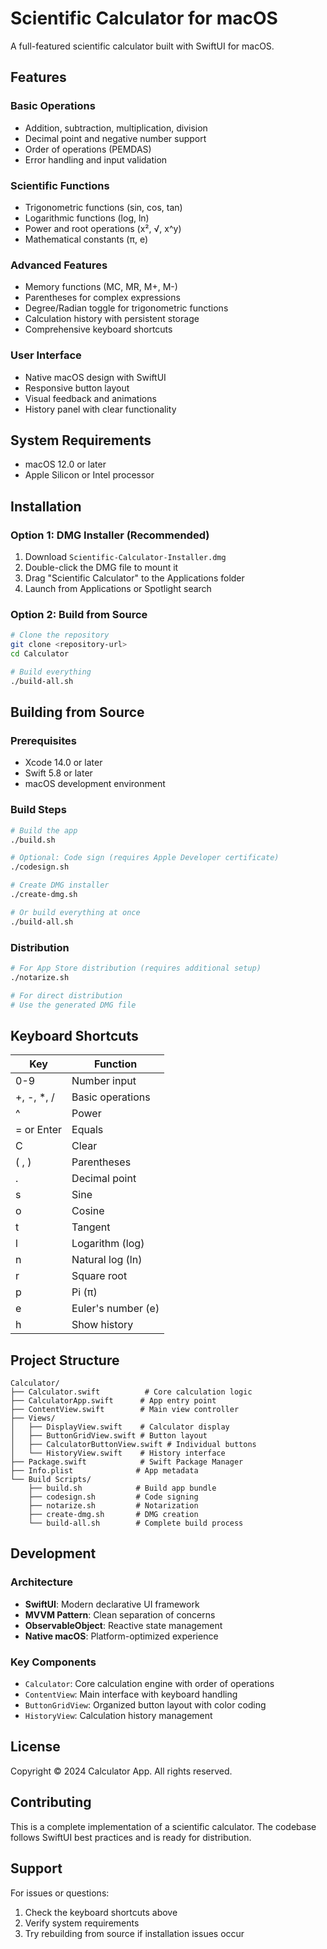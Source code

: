 # Scientific Calculator for macOS

A full-featured scientific calculator built with SwiftUI for macOS.

## Features

### Basic Operations
- Addition, subtraction, multiplication, division
- Decimal point and negative number support
- Order of operations (PEMDAS)
- Error handling and input validation

### Scientific Functions
- Trigonometric functions (sin, cos, tan)
- Logarithmic functions (log, ln)
- Power and root operations (x², √, x^y)
- Mathematical constants (π, e)

### Advanced Features
- Memory functions (MC, MR, M+, M-)
- Parentheses for complex expressions
- Degree/Radian toggle for trigonometric functions
- Calculation history with persistent storage
- Comprehensive keyboard shortcuts

### User Interface
- Native macOS design with SwiftUI
- Responsive button layout
- Visual feedback and animations
- History panel with clear functionality

## System Requirements

- macOS 12.0 or later
- Apple Silicon or Intel processor

## Installation

### Option 1: DMG Installer (Recommended)
1. Download `Scientific-Calculator-Installer.dmg`
2. Double-click the DMG file to mount it
3. Drag "Scientific Calculator" to the Applications folder
4. Launch from Applications or Spotlight search

### Option 2: Build from Source
```bash
# Clone the repository
git clone <repository-url>
cd Calculator

# Build everything
./build-all.sh
```

## Building from Source

### Prerequisites
- Xcode 14.0 or later
- Swift 5.8 or later
- macOS development environment

### Build Steps
```bash
# Build the app
./build.sh

# Optional: Code sign (requires Apple Developer certificate)
./codesign.sh

# Create DMG installer
./create-dmg.sh

# Or build everything at once
./build-all.sh
```

### Distribution
```bash
# For App Store distribution (requires additional setup)
./notarize.sh

# For direct distribution
# Use the generated DMG file
```

## Keyboard Shortcuts

| Key | Function |
|-----|----------|
| 0-9 | Number input |
| +, -, *, / | Basic operations |
| ^ | Power |
| = or Enter | Equals |
| C | Clear |
| ( , ) | Parentheses |
| . | Decimal point |
| s | Sine |
| o | Cosine |
| t | Tangent |
| l | Logarithm (log) |
| n | Natural log (ln) |
| r | Square root |
| p | Pi (π) |
| e | Euler's number (e) |
| h | Show history |

## Project Structure

```
Calculator/
├── Calculator.swift          # Core calculation logic
├── CalculatorApp.swift      # App entry point
├── ContentView.swift        # Main view controller
├── Views/
│   ├── DisplayView.swift    # Calculator display
│   ├── ButtonGridView.swift # Button layout
│   ├── CalculatorButtonView.swift # Individual buttons
│   └── HistoryView.swift    # History interface
├── Package.swift            # Swift Package Manager
├── Info.plist              # App metadata
└── Build Scripts/
    ├── build.sh            # Build app bundle
    ├── codesign.sh         # Code signing
    ├── notarize.sh         # Notarization
    ├── create-dmg.sh       # DMG creation
    └── build-all.sh        # Complete build process
```

## Development

### Architecture
- **SwiftUI**: Modern declarative UI framework
- **MVVM Pattern**: Clean separation of concerns
- **ObservableObject**: Reactive state management
- **Native macOS**: Platform-optimized experience

### Key Components
- `Calculator`: Core calculation engine with order of operations
- `ContentView`: Main interface with keyboard handling
- `ButtonGridView`: Organized button layout with color coding
- `HistoryView`: Calculation history management

## License

Copyright © 2024 Calculator App. All rights reserved.

## Contributing

This is a complete implementation of a scientific calculator. The codebase follows SwiftUI best practices and is ready for distribution.

## Support

For issues or questions:
1. Check the keyboard shortcuts above
2. Verify system requirements
3. Try rebuilding from source if installation issues occur